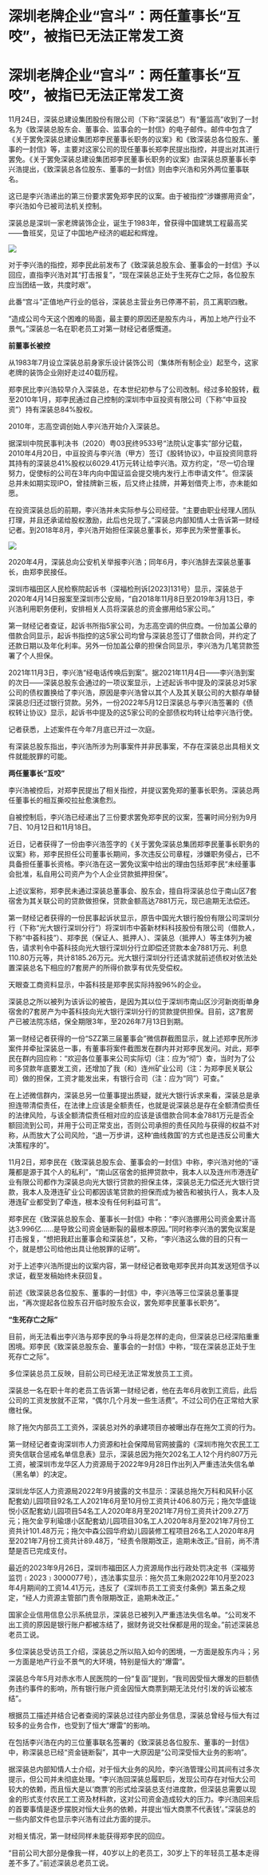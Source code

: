 # 深圳老牌企业“宫斗”：两任董事长“互咬”，被指已无法正常发工资

# 深圳老牌企业“宫斗”：两任董事长“互咬”，被指已无法正常发工资

11月24日，深装总建设集团股份有限公司（下称“深装总”）有“董监高”收到了一封名为《致深装总股东会、董事会、监事会的一封信》的电子邮件。邮件中包含了《关于罢免深装总建设集团郑李民董事长职务的议案》和《致深装总各位股东、董事的一封信》等，主要对这家公司的现任董事长郑李民提出指控，并提出对其进行罢免。《关于罢免深装总建设集团郑李民董事长职务的议案》由深装总原董事长李兴浩提出，《致深装总各位股东、董事的一封信》则由李兴浩和另外两位董事联名。

这已是李兴浩递出的第三份要求罢免郑李民的议案。由于被指控“涉嫌挪用资金”，李兴浩如今已被司法机关控制。

深装总是深圳一家老牌装饰企业，诞生于1983年，曾获得中国建筑工程最高奖——鲁班奖，见证了中国地产经济的崛起和辉煌。

![](https://inews.gtimg.com/om_bt/OSP8aKW2osHgZ7tNRm3ZkVtHzd0Us3nlzDo7OGyAjXhnUAA/1000)

对于李兴浩的指控，郑李民此前发布了《致深装总股东会、董事会的一封信》予以回应，直指李兴浩对其“打击报复”，“现在深装总正处于生死存亡之际，各位股东应当团结一致，共度时艰”。

此番“宫斗”正值地产行业的低谷，深装总主营业务已停滞不前，员工离职四散。

“造成公司今天这个困难的局面，最主要的原因还是股东内斗，再加上地产行业不景气。”深装总一名在职老员工对第一财经记者感慨道。

**前董事长被控**

从1983年7月设立深装总前身家乐设计装饰公司（集体所有制企业）起至今，这家老牌的装饰企业刚好走过40载历程。

郑李民比李兴浩较早介入深装总，在本世纪初参与了公司改制。经过多轮股转，截至2010年1月，郑李民通过自己控制的深圳市中亘投资有限公司（下称“中亘投资”）持有深装总84%股权。

2010年，志高空调创始人李兴浩开始介入深装总。

据深圳中院民事判决书（2020）粤03民终9533号“法院认定事实”部分记载，2010年4月20日，中亘投资与李兴浩（甲方）签订《股转协议》，中亘投资同意将其持有的深装总41%股权以6029.41万元转让给李兴浩。双方约定，“尽一切合理努力，促使标的公司在3年内向中国证监会提交境内发行上市申请文件”。但深装总并未如期实现IPO，曾挂牌新三板，后又终止挂牌，并筹划借壳上市，亦未能如愿。

在投资深装总后的前期，李兴浩并未实际参与公司经营。“主要由职业经理人团队打理，并且还承诺给股权激励，此后也兑现了。”深装总内部知情人士告诉第一财经记者。到2018年8月，李兴浩开始担任深装总董事长，郑李民为荣誉董事长。

![](https://inews.gtimg.com/om_bt/ObyWf5LO0w1AiQ5vyufdlEXIcAhf0zrZex4VadmpqyplEAA/1000)

2020年4月，深装总向公安机关举报李兴浩；同年6月，李兴浩辞去深装总董事长，由郑李民接任。

深圳市福田区人民检察院起诉书（深福检刑诉[2023]131号）显示，深装总于2020年4月14日报案至深圳市公安局，“自2018年11月8日至2019年3月13日，李兴浩利用职务便利，安排相关人员将深装总的资金挪用给5家公司。”

第一财经记者查证，起诉书所指5家公司，为志高空调的供应商。一份加盖公章的借款合同显示，起诉书指控的这5家公司均曾与深装总签订了借款合同，并约定了还款日期以及年化利率。另外一份加盖公章的担保合同显示，李兴浩为几笔贷款签署了个人担保。

2021年11月3日，李兴浩“经电话传唤后到案”。据2021年11月4日——李兴浩到案的次日——深装总股东会通过的一项议案显示，上述起诉书中提及的深装总对5家公司的债权置换给了李兴浩，原因是李兴浩曾以其个人及其关联公司的大额存单替深装总归还过银行贷款。另外，一份2022年5月12日深装总与李兴浩签署的《债权转让协议》显示，起诉书中提及的这5家公司的全部债权均转让给李兴浩行使。

记者获悉，上述案件在今年7月底已开过一次庭。

有深装总股东指出，李兴浩所涉为刑事案件并非民事案，不存在深装总出具相关文件就能脱罪的可能。

**两任董事长“互咬”**

李兴浩被控后，对郑李民提出了相关指控，并提议罢免郑的董事长职务。深装总两任董事长的相互撕咬拉扯愈演愈烈。

自被控制后，李兴浩已经递出了三份要求罢免郑李民的议案，签署时间分别为9月7日、10月12日和11月18日。

近日，记者获得了一份由李兴浩签字的《关于罢免深装总集团郑李民董事长职务的议案》称，郑李民担任公司董事长期间，多次违反公司章程，涉嫌职务侵占，已不具备担任董事长资格。李兴浩在这一罢免议案中给出的理由包括郑李民“未经董事会批准，私自用公司资产为个人企业贷款抵押担保”。

上述议案称，郑李民未通过深装总董事会、股东会，擅自将深装总位于南山区7套宿舍为其关联公司的贷款做担保，贷款金额高达7881万元，现已逾期无法偿还。

第一财经记者获得的一份民事起诉状显示，原告中国光大银行股份有限公司深圳分行（下称“光大银行深圳分行”）将深圳市中荟新材料科技股份有限公司（借款人，下称“中荟科技”）、郑李民（保证人、抵押人）、深装总（抵押人）等主体列为被告，请求判令中荟科技向光大银行深圳分行立即偿还贷款本金7881万元、利息110.80万元等，共计8185.26万元。光大银行深圳分行还请求就前述债权对依法处置深装总名下相应的7套房产的所得价款享有优先受偿权。

天眼查工商资料显示，中荟科技是郑李民实际持股96%的企业。

深装总之所以被列为该诉讼的被告，是因为其以位于深圳市南山区沙河新岗街单身宿舍的7套房产为中荟科技向光大银行深圳分行的贷款提供担保。目前，这7套房产已被法院冻结，保全期限3年，至2026年7月13日到期。

第一财经记者获得的一份“SZZ第三届董事会”微信群截图显示，就上述郑李民所涉案件并牵扯深装总一事，有董事将案件截图发在群内并对郑李民发问。对此，郑李民在群内回应称：“欢迎各位董事来公司实际切（注：应为“彻”）查，当时为了公司多贷款年底要发工资，还增加了我（和）连州矿业公司（注：为郑李民关联公司）做的担保，工资才能发出来，有银行合司（注：应为“同”）可查。”

在上述微信群内，深装总另一位董事提出质疑，就光大银行诉求来看，深装总是承担连带清偿责任，在法律上应该是全额责任，也就是说深装总是存在全额清偿责任的法律风险，与该全额清偿责任相对应的应该是该借款合同本金7881万元是否全额回流到公司，并用于公司正常支出，否则公司承担的责任风险与获得的权益不对称，从而放大了公司风险，“退一万步讲，这种‘曲线救国’的方式也是违反公司重大决策程序的”。

11月2日，郑李民在《致深装总股东会、董事会的一封信》中称，李兴浩对他的“诬蔑都是源于其个人的私利”，“南山区宿舍的抵押贷款中，我本人以及连州市港连矿业有限公司都作为深装总向光大银行贷款的担保主体，深装总无力偿还光大银行贷款，我本人及港连矿业公司都因该笔贷款的担保而成为被告和被执行人，我本人及港连矿业都受到了牵连，根本没有任何利益可言”。

郑李民在《致深装总股东会、董事长一封信》中称：“李兴浩挪用公司资金累计高达3.996亿……是导致公司资金链断裂的最根本原因。”同时称李兴浩的罢免议案是打击报复，“想把我赶出董事会和深装总”，又称，“李兴浩这么做的目的只有一个，就是想公司给他出具让他脱罪的证明”。

对于上述李兴浩所提出的议案内容，第一财经记者致电郑李民并向其发送短信予以求证，截至发稿始终未获回复。

前述《致深装总各位股东、董事的一封信》中，李兴浩等三位深装总董事提出，“再次提起各位股东召开临时股东会议，罢免郑李民董事长职务”。

**“生死存亡之际”**

目前，尚无法看出李兴浩与郑李民的争斗将是怎样的走向，但深装总已经深陷重重困境。郑李民《致深装总股东会、董事会的一封信》中称，“现在深装总正处于生死存亡之际”。

多位深装总员工反映，目前公司已经无法正常发放员工工资。

深装总一名在职十年的老员工告诉第一财经记者，他在去年6月收到工资后，此后公司的工资发放就不正常，“偶尔几个月发一些生活费”。不过公司仍在正常给大家缴社保。

除了拖欠内部员工工资外，深装总对外的承建项目亦被曝出存在拖欠工资的行为。

第一财经记者查询深圳市人力资源和社会保障局官网披露的《深圳市拖欠农民工工资失信联合惩戒名单信息表》显示，深装总因为拖欠202名工人12个月约807万元工资，被深圳市龙华区人力资源局于2022年9月28日作出列入严重违法失信名单（黑名单）的决定。

深圳龙华区人力资源局2022年9月披露的文书显示：深装总拖欠万科和风轩小区配套幼儿园项目92名工人2021年6月至10月份工资共计406.80万元；拖欠华盛珑悦小区配套幼儿园项目54名工人2020年8月至2021年7月份工资共计209.27万元；拖欠金亨利瑜璟小区配套幼儿园项目30名工人2020年8月至2021年7月份工资共计101.48万元；拖欠中森公园华府幼儿园装修工程项目26名工人2020年8月至2021年7月份工资共计89.48万，“经责令限期改正，逾期未改正。”目前，尚不清楚是否已完成支付。

最近的2023年9月26日，深圳市福田区人力资源局作出行政处罚决定书（深福劳监罚﹝2023﹞3000077号），违法事实显示：拖欠员工朱刚2022年10月至2023年4月期间的工资14.41万元，违反了《深圳市员工工资支付条例》第五条之规定，“经人力资源主管部门责令限期改正，逾期未改正。”

国家企业信用信息公示系统显示，深装总已被列入严重违法失信名单。“公司发不出工资的原因是银行账户都被冻结了，据财务说交社保都是用的现金。”前述深装总老员工说。

多位深装总受访员工介绍，深装总之所以陷入如今的困境，一方面是股东内斗；另一方面是地产行业不景气的大环境，特别是恒大的“爆雷”。

深装总今年5月对赤水市人民医院的一份“复函”提到，“我司因受恒大爆发的巨额债务违约事件的影响，所有银行账户资金因恒大商票到期无法兑付引发的诉讼被冻结”。

根据员工描述并结合记者查阅的深装总过往内部业务信息，深装总曾经与恒大有过较多的业务合作，也受到了恒大“爆雷”的影响。

在包括李兴浩在内的三位董事联名签署的《致深装总各位股东、董事的一封信》中，称深装总已经“资金链断裂”，其中一大原因是“公司深受恒大业务的影响”。

据深装总内部知情人士介绍，对于恒大业务的风险，李兴浩管理公司其间有过多次提示，但公司并未彻底处理。“李兴浩回深装总履职后，发现公司存在对恒大公司较大的依赖，而且恒大是以‘商票’的形式给深装总支付进度款，但深装总需要以现金的形式支付农民工工资及材料款，这对公司资金造成较大的压力。李兴浩回来后的首要事情是逐步摆脱对恒大业务的依赖，并提出‘恒大商票不代表钱’。”深装总的一些内部文件也显示李兴浩有过此方面的提示。

对相关情况，第一财经同样未能获得郑李民的回应。

“目前公司大部分是像我一样，40岁以上的老员工，30岁上下的年轻员工基本走得差不多了。”前述深装总老员工说。

